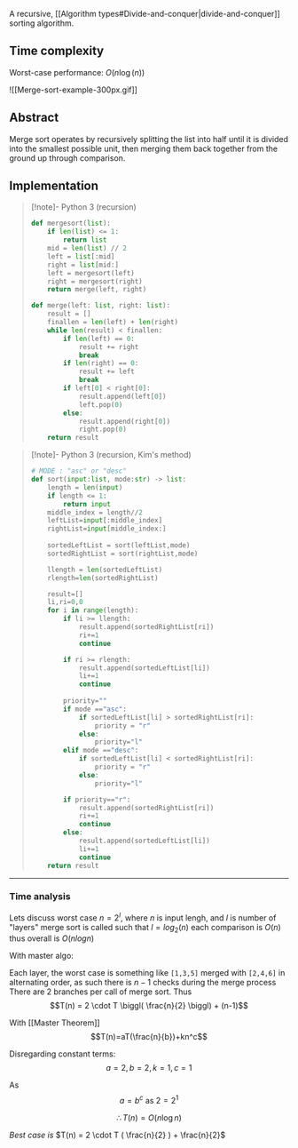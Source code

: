 A recursive, [[Algorithm types#Divide-and-conquer|divide-and-conquer]] sorting algorithm.
## Time complexity
Worst-case performance: $O(n\log(n))$ 

![[Merge-sort-example-300px.gif]]
## Abstract
Merge sort operates by recursively splitting the list into half until it is divided into the smallest possible unit, then merging them back together from the ground up through comparison.
## Implementation
> [!note]- Python 3 (recursion)
> ```python
> def mergesort(list):
>     if len(list) <= 1:
>         return list
>     mid = len(list) // 2
>     left = list[:mid]
>     right = list[mid:]
>     left = mergesort(left)
>     right = mergesort(right)
>     return merge(left, right)
> 
> def merge(left: list, right: list):
>     result = []
>     finallen = len(left) + len(right)
>     while len(result) < finallen:
>         if len(left) == 0:
>             result += right
>             break
>         if len(right) == 0:
>             result += left
>             break
>         if left[0] < right[0]:
>             result.append(left[0])
>             left.pop(0)
>         else:
>             result.append(right[0])
>             right.pop(0)
>     return result
> ```

> [!note]- Python 3 (recursion, Kim's method)
> ```python
> # MODE : "asc" or "desc"
> def sort(input:list, mode:str) -> list:
>     length = len(input)
>     if length <= 1:
>         return input
>     middle_index = length//2
>     leftList=input[:middle_index]
>     rightList=input[middle_index:]
>     
>     sortedLeftList = sort(leftList,mode)
>     sortedRightList = sort(rightList,mode)
> 
>     llength = len(sortedLeftList)
>     rlength=len(sortedRightList)
> 
>     result=[]
>     li,ri=0,0
>     for i in range(length):
>         if li >= llength:
>             result.append(sortedRightList[ri])
>             ri+=1
>             continue
> 
>         if ri >= rlength:
>             result.append(sortedLeftList[li])
>             li+=1
>             continue
>             
>         priority=""
>         if mode =="asc":
>             if sortedLeftList[li] > sortedRightList[ri]:
>                 priority = "r"
>             else:
>                 priority="l"
>         elif mode =="desc":
>             if sortedLeftList[li] < sortedRightList[ri]:
>                 priority = "r"
>             else:
>                 priority="l"
> 
>         if priority=="r":
>             result.append(sortedRightList[ri])
>             ri+=1
>             continue
>         else:
>             result.append(sortedLeftList[li])
>             li+=1
>             continue
>     return result
> 
> ```


---

### Time analysis



Lets discuss worst case
$n=2^l$, where $n$ is input lengh, and $l$ is number of "layers" merge sort is called
such that $l = log_2 (n)$
each comparison is $O(n)$
thus overall is $O(n log n)$

With master algo:

Each layer, the worst case is something like
`[1,3,5]` merged with `[2,4,6]` in alternating order, as such there is $n-1$ checks during the merge process
There are 2 branches per call of merge sort.
Thus
$$T(n) = 2 \cdot T \biggl( \frac{n}{2} \biggl) + (n-1)$$

With  [[Master Theorem]]
$$T(n)=aT(\frac{n}{b})+kn^c$$

Disregarding constant terms:
$$a=2,b=2,k=1,c=1$$

As 
$$a=b^c  \text{  as  } 2=2^1$$

$$
\therefore T(n)=O(n \log n)
$$


*Best case is* $T(n) = 2 \cdot T ( \frac{n}{2} ) + \frac{n}{2}$
